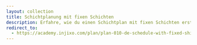 ```yaml
---
layout: collection
title: Schichtplanung mit fixen Schichten
description: Erfahre, wie du einen Schichtplan mit fixen Schichten erstellst, um Mitarbeiter mit begrenzter Flexibilität zu planen.
redirect_to:
  - https://academy.injixo.com/plan/plan-010-de-schedule-with-fixed-shifts
---
```

